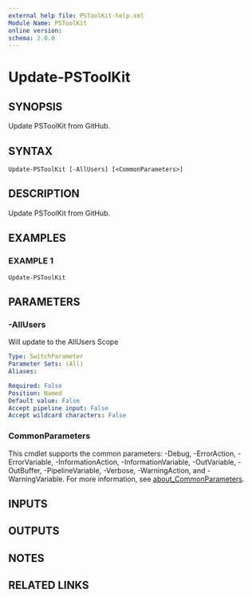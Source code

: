 ```yaml
---
external help file: PSToolKit-help.xml
Module Name: PSToolKit
online version:
schema: 2.0.0
---
```


# Update-PSToolKit

## SYNOPSIS
Update PSToolKit from GitHub.

## SYNTAX

```
Update-PSToolKit [-AllUsers] [<CommonParameters>]
```

## DESCRIPTION
Update PSToolKit from GitHub.

## EXAMPLES

### EXAMPLE 1
```
Update-PSToolKit
```

## PARAMETERS

### -AllUsers
Will update to the AllUsers Scope

```yaml
Type: SwitchParameter
Parameter Sets: (All)
Aliases:

Required: False
Position: Named
Default value: False
Accept pipeline input: False
Accept wildcard characters: False
```

### CommonParameters
This cmdlet supports the common parameters: -Debug, -ErrorAction, -ErrorVariable, -InformationAction, -InformationVariable, -OutVariable, -OutBuffer, -PipelineVariable, -Verbose, -WarningAction, and -WarningVariable. For more information, see [about_CommonParameters](http://go.microsoft.com/fwlink/?LinkID=113216).

## INPUTS

## OUTPUTS

## NOTES

## RELATED LINKS

